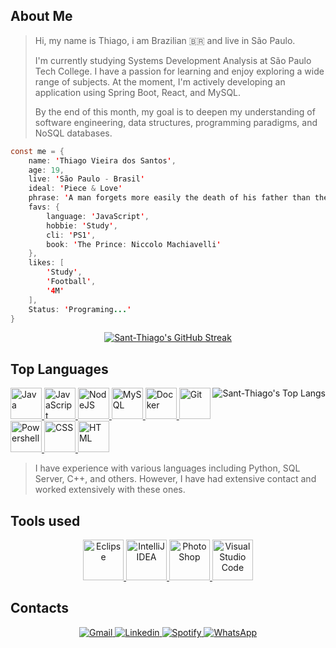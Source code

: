 ## About Me
> Hi, my name is Thiago, i am Brazilian 🇧🇷 and live in São Paulo.
> 
> I'm currently studying Systems Development Analysis at São Paulo Tech College. I have a passion for learning and enjoy exploring a wide range of subjects. At the moment, I'm actively developing an application using Spring Boot, React, and MySQL.
>
> By the end of this month, my goal is to deepen my understanding of software engineering, data structures, programming paradigms, and NoSQL databases.

```java script
const me = {
    name: 'Thiago Vieira dos Santos',
    age: 19,
    live: 'São Paulo - Brasil'
    ideal: 'Piece & Love'
    phrase: 'A man forgets more easily the death of his father than the loss of his estate.'
    favs: {
        language: 'JavaScript',
        hobbie: 'Study',
        cli: 'PS1',
        book: 'The Prince: Niccolo Machiavelli'
    },
    likes: [
        'Study',
        'Football',
        '4M'
    ],
    Status: 'Programing...'
}
```
<p align="center">
    <a href="https://git.io/streak-stats">
        <img src="https://streak-stats.demolab.com/?user=Sant-Thiago&theme=monokai" alt="Sant-Thiago's GitHub Streak"/>
    </a>    
</p>


## Top Languages 
<p>
    <a href="https://github.com/anuraghazra/github-readme-stats">
        <img align="right" src="https://github-readme-stats.vercel.app/api/top-langs/?username=Sant-Thiago&theme=monokai&langs_count=3&hide_title=true" alt="Sant-Thiago's Top Langs"/>
    </a>
    <a href="https://devicon.dev" align="left">
        <img src="https://cdn.jsdelivr.net/gh/devicons/devicon@latest/icons/java/java-original.svg" alt="Java" width="50" height="50"/>
        <img src="https://cdn.jsdelivr.net/gh/devicons/devicon@latest/icons/javascript/javascript-original.svg" alt="JavaScript" width="50" height="50"/>
        <img src="https://cdn.jsdelivr.net/gh/devicons/devicon@latest/icons/nodejs/nodejs-original.svg" alt="NodeJS" width="50" height="50"/>
        <img src="https://cdn.jsdelivr.net/gh/devicons/devicon@latest/icons/mysql/mysql-original.svg" alt="MySQL" width="50" height="50"/>
        <img src="https://cdn.jsdelivr.net/gh/devicons/devicon@latest/icons/docker/docker-original.svg" alt="Docker" width="50" height="50"/>
        <img src="https://cdn.jsdelivr.net/gh/devicons/devicon@latest/icons/git/git-original.svg" alt="Git" width="50" height="50"/>
        <img src="https://cdn.jsdelivr.net/gh/devicons/devicon@latest/icons/powershell/powershell-original.svg" alt="Powershell" width="50" height="50"/>
        <img src="https://cdn.jsdelivr.net/gh/devicons/devicon@latest/icons/css3/css3-original.svg" alt="CSS" width="50" height="50"/>
        <img src="https://cdn.jsdelivr.net/gh/devicons/devicon@latest/icons/html5/html5-original.svg" alt="HTML" width="50" height="50"/>
    </a>
    <blockquote align="left">
        I have experience with various languages including Python, SQL Server, C++, and others. However, I have had extensive contact and worked extensively with these ones.
    </blockquote>
</p>


## Tools used
<p align="center">
    <a href="https://skillicons.dev/icons?i=eclipse,idea,ps,vscode">
        <img src="https://skillicons.dev/icons?i=eclipse" alt="Eclipse" width="65" height="65">
        <img src="https://skillicons.dev/icons?i=idea" alt="IntelliJ IDEA" width="65" height="65">
        <img src="https://skillicons.dev/icons?i=ps" alt="PhotoShop" width="65" height="65">
        <img src="https://skillicons.dev/icons?i=vscode" alt="VisualStudio Code" width="65" height="65">
    </a>
</p>


## Contacts
<p align="center">
    <a href="mailto:thiagovieirab2b@gmail.com">
        <img src="https://img.shields.io/badge/Gmail-D14836?style=for-the-badge&logo=gmail&logoColor=white" alt="Gmail"/>
    </a>
    <a href="https://www.linkedin.com/in/thiago-vieira-823a372a5/">
        <img src="https://img.shields.io/badge/LinkedIn-0077B5?style=for-the-badge&logo=linkedin&logoColor=white" alt="Linkedin"/>
    </a>
    <a href="https://open.spotify.com/playlist/2M0ALlUIuFowutFOdoZ4Yj?si=d0fc8f4c5ab243dd">
        <img src="https://img.shields.io/badge/Spotify-1ED760?&style=for-the-badge&logo=spotify&logoColor=white" alt="Spotify"/>
    </a>
    <a href="https://wa.me/5511991251903?text=Hi,%20i'm%20waiting%20you,%20feel%20free%20to%20call%20me">
        <img src="https://img.shields.io/badge/WhatsApp-25D366?style=for-the-badge&logo=whatsapp&logoColor=white" alt="WhatsApp"/>
    </a>
</p>
  

